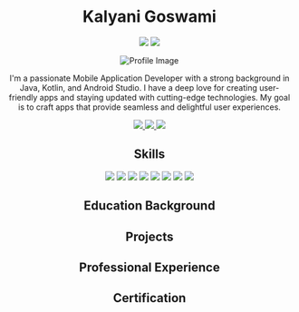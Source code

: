 <!-- Header -->
<h1 align="center">Kalyani Goswami</h1>

<!-- Badges (if applicable) -->
<p align="center">
  <img src="https://img.shields.io/badge/Mobile%20App%20Developer-Android-green">
  <img src="https://img.shields.io/badge/Meta%20Certified-Android%20Dev-blue">
</p>

<!-- About Me -->
<p align="center">
  <img src="https://your-image-hosting-link.com/your-profile-image.jpg" alt="Profile Image">
</p>

<p align="center">
  I'm a passionate Mobile Application Developer with a strong background in Java, Kotlin, and Android Studio. I have a deep love for creating user-friendly apps and staying updated with cutting-edge technologies. My goal is to craft apps that provide seamless and delightful user experiences.
</p>

<!-- Contact -->
<p align="center">
  <a href="mailto:kalyanigoswami07@gmail.com">
    <img src="https://img.shields.io/badge/Email-me-yellow">
  </a>
  <a href="https://github.com/kalyanigoswami">
    <img src="https://img.shields.io/badge/GitHub-kalyanigoswami-blue">
  </a>
  <a href="tel:+918806324856">
    <img src="https://img.shields.io/badge/Phone-+91%20880632%204856-red">
  </a>
</p>

<!-- Skills -->
<h2 align="center">Skills</h2>

<p align="center">
  <img src="https://img.shields.io/badge/Languages-Java%20%7C%20Kotlin%20%7C%20Html5%20%7C%20CSS3-blueviolet">
  <img src="https://img.shields.io/badge/Database-SQLite%20%7C%20Room%20%7C%20Oracle%20SQL%20%7C%20Firebase-brightgreen">
  <img src="https://img.shields.io/badge/Design%20Patterns-MVVM%20%7C%20MVP-orange">
  <img src="https://img.shields.io/badge/User%20Interface-XML%20%7C%20Material%20Design-ff69b4">
  <img src="https://img.shields.io/badge/RESTful%20APIs-Retrofit%20%7C%20Volley%20%7C%20OkHttp-yellowgreen">
  <img src="https://img.shields.io/badge/Version%20Control-Git%20%7C%20GitHub-lightgrey">
  <img src="https://img.shields.io/badge/Development%20Tools-Android%20Studio%20%7C%20Figma%20%7C%20Canva%20%7C%20Adobe%20XD-blue">
  <img src="https://img.shields.io/badge/Other-Push%20Notifications%20%7C%20Payment%20Integration%20%7C%20JSON%20Parsing-success">
</p>

<!-- Education -->
<h2 align="center">Education Background</h2>

<!-- Projects (you can use the same format for each project) -->
<h2 align="center">Projects</h2>

<!-- Professional Experience (you can use the same format for each experience) -->
<h2 align="center">Professional Experience</h2>

<!-- Certification -->
<h2 align="center">Certification</h2>
